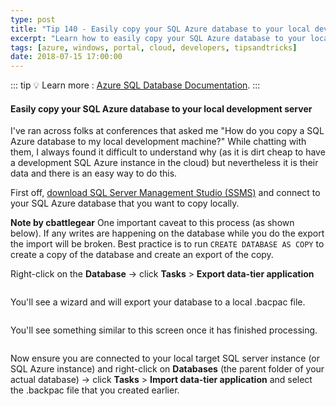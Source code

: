 ```yaml
---
type: post
title: "Tip 140 - Easily copy your SQL Azure database to your local development server"
excerpt: "Learn how to easily copy your SQL Azure database to your local development server"
tags: [azure, windows, portal, cloud, developers, tipsandtricks]
date: 2018-07-15 17:00:00
---
```


::: tip
:bulb: Learn more : [Azure SQL Database Documentation](https://docs.microsoft.com/azure/sql-database?WT.mc_id=docs-azuredevtips-azureappsdev).
:::

#### Easily copy your SQL Azure database to your local development server

I've ran across folks at conferences that asked me "How do you copy a SQL Azure database to my local development machine?" While chatting with them, I always found it difficult to understand why (as it is dirt cheap to have a development SQL Azure instance in the cloud) but nevertheless it is their data and there is an easy way to do this. 

First off, [download SQL Server Management Studio (SSMS)](https://docs.microsoft.com/sql/ssms/download-sql-server-management-studio-ssms?view=sql-server-2017?WT.mc_id=docs-azuredevtips-azureappsdev) and connect to your SQL Azure database that you want to copy locally.

**Note by cbattlegear** One important caveat to this process (as shown below). If any writes are happening on the database while you do the export the import will be broken. Best practice is to run `CREATE DATABASE AS COPY` to create a copy of the database and create an export of the copy.


Right-click on the **Database** -> click **Tasks** > **Export data-tier application**

<img :src="$withBase('/files/sqlazure1.png')">

You'll see a wizard and will export your database to a local .bacpac file.

<img :src="$withBase('/files/sqlazure2.png')">

You'll see something similar to this screen once it has finished processing. 

<img :src="$withBase('/files/sqlazure4.png')">

Now ensure you are connected to your local target SQL server instance (or SQL Azure instance) and right-click on **Databases** (the parent folder of your actual database) -> click **Tasks** > **Import data-tier application** and select the .backpac file that you created earlier. 

<img :src="$withBase('/files/sqlazure3.png')">
